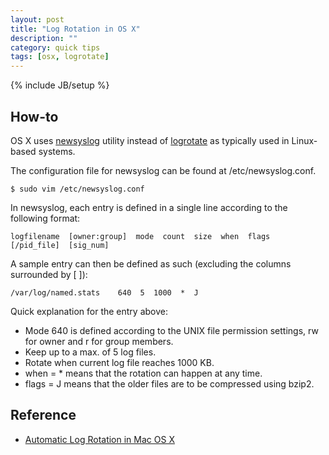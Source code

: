 ```yaml
---
layout: post
title: "Log Rotation in OS X"
description: ""
category: quick tips
tags: [osx, logrotate]
---
```

{% include JB/setup %}


## How-to

OS X uses [newsyslog](http://www.manpagez.com/man/8/newsyslog/) utility instead of [logrotate](http://linuxcommand.org/man_pages/logrotate8.html) as typically used in Linux-based systems.

The configuration file for newsyslog can be found at /etc/newsyslog.conf.

	$ sudo vim /etc/newsyslog.conf

In newsyslog, each entry is defined in a single line according to the following format:

	logfilename  [owner:group]  mode  count  size  when  flags  [/pid_file]  [sig_num]

A sample entry can then be defined as such (excluding the columns surrounded by [ ]):

	/var/log/named.stats    640  5  1000  *  J

Quick explanation for the entry above:

* Mode 640 is defined according to the UNIX file permission settings, rw for owner and r for group members.
* Keep up to a max. of 5 log files.
* Rotate when current log file reaches 1000 KB.
* when = * means that the rotation can happen at any time.
* flags = J means that the older files are to be compressed using bzip2.

## Reference

* [Automatic Log Rotation in Mac OS X](http://wiki.springsurprise.com/2011/10/15/automatic-log-rotation-in-mac-os-x/)